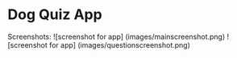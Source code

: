 <h1> Dog Quiz App </h1>

Screenshots: 
![screenshot for app] (images/mainscreenshot.png)
![screenshot for app] (images/questionscreenshot.png)
